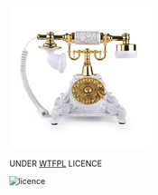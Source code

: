 ![logo](frenchPhone.jpg)


UNDER [WTFPL](http://www.wtfpl.net/) LICENCE

![licence](http://www.wtfpl.net/wp-content/uploads/2012/12/logo-220x1601.png)


